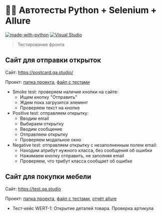 # 🦸‍♀️ Автотесты Python + Selenium + Allure
[![made-with-python](https://img.shields.io/badge/Made%20with-Python-1f425f.svg)](https://www.python.org/)
[![Visual Studio](https://badgen.net/badge/icon/visualstudio?icon=visualstudio&label)](https://visualstudio.microsoft.com)

> Тестирование фронта

## Сайт для отправки открыток
Сайт: https://postcard.qa.studio/

Проект: [папка проекта](https://github.com/tacitcoast/QA-Studio/tree/main/Autotest-Python-Projects/Selenium/Postcard-Website), [файл с тестами](https://github.com/tacitcoast/QA-Studio/blob/main/Autotest-Python-Projects/Selenium/Postcard-Website/tests/test_main.py)
- Smoke test: проверяем наличие кнопки на сайте:
    - Ищем кнопку "Отправить"
    - Ждем пока загрузится элемент
    - Проверяем текст на кнопке
- Positive test: отправляем открытку:
    - Вводим email
    - Выбираем открытку
    - Вводим сообщение
    - Отправляем открытку
    - Проверяем модальное окно
- Negative test: отправляем открытку с незаполненным полем email:
    - Находим атрибут нужного класса, без сообщения об ошибки
    - Нажимаем кнопку отправить, не заполняя email
    - Проверяем, что трибут класса сообщает об ошибке

## Сайт для покупки мебели
Сайт: https://test.qa.studio

Проект: [папка проекта](https://github.com/tacitcoast/QA-Studio/tree/main/Autotest-Python-Projects/Selenium/Furniture-Website), [файл с тестами](https://github.com/tacitcoast/QA-Studio/blob/main/Autotest-Python-Projects/Selenium/Postcard-Website/tests/test_main.py), [отчёт allure](https://github.com/tacitcoast/QA-Studio/tree/main/Autotest-Python-Projects/Selenium/Furniture-Website/my_allure_results)
- Тест-кейс WERT-1: Открытие деталей товара. Проверка артикула
